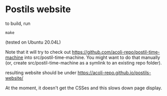 # Postils website

to build, run

	make

(tested on Ubuntu 20.04L)

Note that it will try to check out https://github.com/acoli-repo/postil-time-machine into src/postil-time-machine. You might want to do that manually (or, create src/postil-time-machine as a symlink to an existing repo folder).

resulting website should be under
https://acoli-repo.github.io/postils-website/

At the moment, it doesn't get the CSSes and this slows down page display.